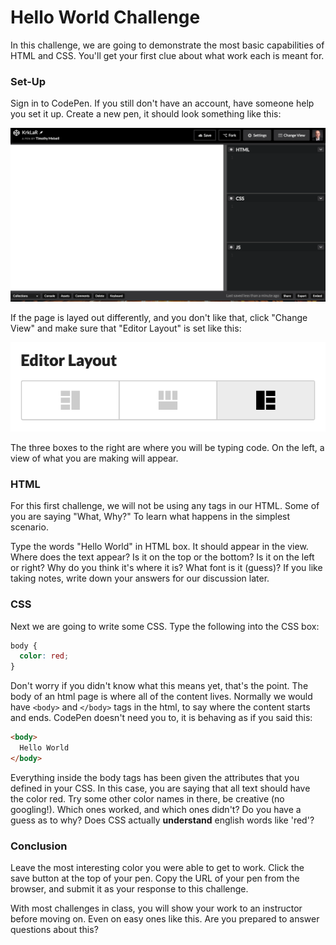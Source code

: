 # Hello World Challenge

In this challenge, we are going to demonstrate the most basic capabilities of HTML and CSS. You'll get your first clue about what work each is meant for.

### Set-Up

Sign in to CodePen. If you still don't have an account, have someone help you set it up. Create a new pen, it should look something like this:

![CodePen Editor](../imgs/hw1.png)

If the page is layed out differently, and you don't like that, click
"Change View" and make sure that "Editor Layout" is set like this:

![Change View](../imgs/hw2.png)

The three boxes to the right are where you will be typing code. On the left, a view of what you are making will appear.

### HTML

For this first challenge, we will not be using any tags in our HTML. Some of you are saying "What, Why?" To learn what happens in the simplest scenario.

Type the words "Hello World" in HTML box. It should appear in the view. Where does the text appear? Is it on the top or the bottom? Is it on the left or right? Why do you think it's where it is? What font is it (guess)? If you like taking notes, write down your answers for our discussion later.

### CSS

Next we are going to write some CSS. Type the following into the CSS box:

```css
body {
  color: red;
}
```

Don't worry if you didn't know what this means yet, that's the point. The body of an html page is where all of the content lives. Normally we would have `<body>` and `</body>` tags in the html, to say where the content starts and ends. CodePen doesn't need you to, it is behaving as if you said this:

```html
<body>
  Hello World
</body>
```

Everything inside the body tags has been given the attributes that you defined in your CSS. In this case, you are saying that all text should have the color red. Try some other color names in there, be creative (no googling!). Which ones worked, and which ones didn't? Do you have a guess as to why? Does CSS actually **understand** english words like 'red'?

### Conclusion

Leave the most interesting color you were able to get to work. Click the save button at the top of your pen. Copy the URL of your pen from the browser, and submit it as your response to this challenge.

With most challenges in class, you will show your work to an instructor before moving on. Even on easy ones like this. Are you prepared to answer questions about this?
